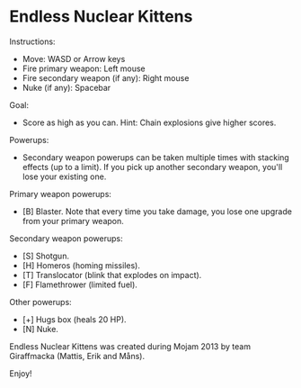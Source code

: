 Endless Nuclear Kittens
=======================

Instructions:
+ Move: WASD or Arrow keys
+ Fire primary weapon: Left mouse
+ Fire secondary weapon (if any): Right mouse
+ Nuke (if any): Spacebar

Goal:
+ Score as high as you can. Hint: Chain explosions give higher scores.

Powerups:
+ Secondary weapon powerups can be taken multiple times with stacking effects (up to a limit). If you pick up another secondary weapon, you'll lose your existing one.

Primary weapon powerups:
+ [B] Blaster. Note that every time you take damage, you lose one upgrade from your primary weapon.

Secondary weapon powerups:
+ [S] Shotgun.
+ [H] Homeros (homing missiles).
+ [T] Translocator (blink that explodes on impact).
+ [F] Flamethrower (limited fuel).

Other powerups:
+ [+] Hugs box (heals 20 HP).
+ [N] Nuke.

Endless Nuclear Kittens was created during Mojam 2013 by team Giraffmacka (Mattis, Erik and Måns).

Enjoy!
